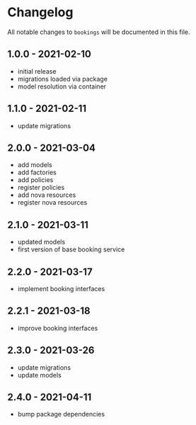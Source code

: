 # Changelog

All notable changes to `bookings` will be documented in this file.

## 1.0.0 - 2021-02-10

- initial release
- migrations loaded via package
- model resolution via container

## 1.1.0 - 2021-02-11

- update migrations

## 2.0.0 - 2021-03-04

- add models
- add factories
- add policies
- register policies
- add nova resources
- register nova resources

## 2.1.0 - 2021-03-11

- updated models
- first version of base booking service

## 2.2.0 - 2021-03-17

- implement booking interfaces

## 2.2.1 - 2021-03-18

- improve booking interfaces

## 2.3.0 - 2021-03-26

- update migrations
- update models

## 2.4.0 - 2021-04-11

- bump package dependencies
